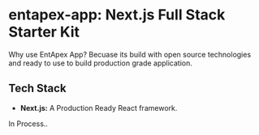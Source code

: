 # entapex-app: Next.js Full Stack Starter Kit

Why use EntApex App? Becuase its build with open source technologies and ready to use to build production grade application.

## Tech Stack

- **Next.js:** A Production Ready React framework.

In Process..